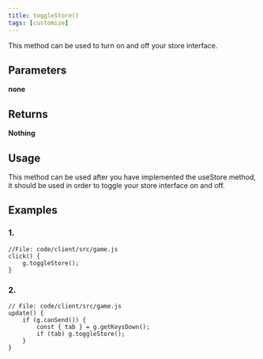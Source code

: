 ```yaml
---
title: toggleStore()
tags: [customize]
---
```

This method can be used to turn on and off your store interface. 
## Parameters
**none**
## Returns
**Nothing**
## Usage
This method can be used after you have implemented the useStore method, it should be used in order to toggle your store interface on and off. 
## Examples
### 1.
```
//File: code/client/src/game.js
click() {
	g.toggleStore();
}
```
### 2.
```
// File: code/client/src/game.js
update() {
	if (g.canSend()) {
		const { tab } = g.getKeysDown();
		if (tab) g.toggleStore();
	}
}
```
